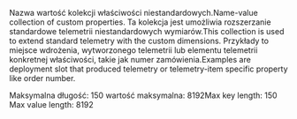 <span data-ttu-id="e8466-101">Nazwa wartość kolekcji właściwości niestandardowych.</span><span class="sxs-lookup"><span data-stu-id="e8466-101">Name-value collection of custom properties.</span></span> <span data-ttu-id="e8466-102">Ta kolekcja jest umożliwia rozszerzanie standardowe telemetrii niestandardowych wymiarów.</span><span class="sxs-lookup"><span data-stu-id="e8466-102">This collection is used to extend standard telemetry with the custom dimensions.</span></span> <span data-ttu-id="e8466-103">Przykłady to miejsce wdrożenia, wytworzonego telemetrii lub elementu telemetrii konkretnej właściwości, takie jak numer zamówienia.</span><span class="sxs-lookup"><span data-stu-id="e8466-103">Examples are deployment slot that produced telemetry or telemetry-item specific property like order number.</span></span> 

<span data-ttu-id="e8466-104">Maksymalna długość: 150 wartość maksymalna: 8192</span><span class="sxs-lookup"><span data-stu-id="e8466-104">Max key length: 150 Max value length: 8192</span></span>
